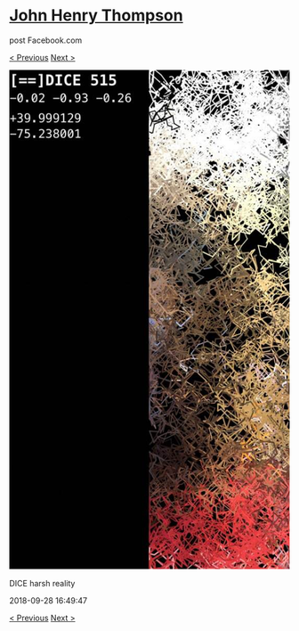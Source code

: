 # [John Henry Thompson](../README.md)
post Facebook.com

[< Previous](2018-09-28-2.md) [Next >](2018-09-28-4.md)

[![](../media/2018-09-28/Timeline-Photos-DICE-harsh-reality.jpg)](../README.md)

DICE harsh reality

2018-09-28 16:49:47

[< Previous](2018-09-28-2.md) [Next >](2018-09-28-4.md)